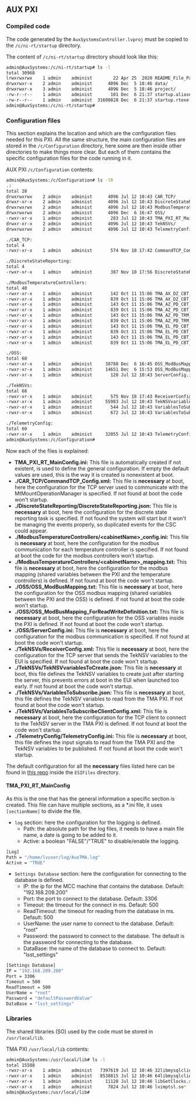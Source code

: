 ## AUX PXI

### Compiled code

The code generated by the `AuxSystemsController.lvproj` must be copied to the `/c/ni-rt/startup` directory.

The content of `/c/ni-rt/startup` directory should look like this:

```bash
admin@AuxSystems:/c/ni-rt/startup# ls -l
total 30968
lrwxrwxrwx    1 admin    administ        22 Apr 25  2020 README_File_Paths.txt -> /README_File_Paths.txt
drwxrwxr-x    2 admin    administ      4096 Dec  5 18:46 data/
drwxrwxr-x    3 admin    administ      4096 Dec  5 18:46 project/
-rw-r--r--    1 admin    administ       101 Dec  6 21:37 startup.aliases
-rw-r--r--    1 admin    administ  31698828 Dec  6 21:37 startup.rtexe
admin@AuxSystems:/c/ni-rt/startup#
```

### Configuration files

This section explains the location and which are the configuration files needed for this PXI. All the same structure,
the main configuration files are stored in the `/c/Configuration` directory, here some are then inside other directories
to make things more clear. But each of them contains the specific configuration files for the code running in it.

AUX PXI `/c/Configuration` contents:

```bash
admin@AuxSystems:/c/Configuration# ls -lR
.:
total 28
drwxrwxrwx    2 admin    administ      4096 Jul 12 10:43 CAR_TCP/
drwxr-xr-x    2 admin    administ      4096 Jul 12 10:43 DiscreteStateReporting/
drwxrwxrwx    2 admin    administ      4096 Jul 12 10:43 ModbusTemperatureControllers/
drwxrwxrwx    2 admin    administ      4096 Dec  6 16:47 OSS/
-rwxr-xr-x    1 admin    administ       283 Jul 12 10:43 TMA_PXI_RT_MainConfig.ini*
drwxr-xr-x    2 admin    administ      4096 Jul 12 10:43 TekNSVs/
drwxrwxrwx    2 admin    administ      4096 Jul 12 10:43 TelemetryConfig/

./CAR_TCP:
total 4
-rwxr-xr-x    1 admin    administ       574 Nov 18 17:42 CommandTCP_Config.xml*

./DiscreteStateReporting:
total 4
-rwxr-xr-x    1 admin    administ       387 Nov 10 17:56 DiscreteStateReporting.json*

./ModbusTemperatureControllers:
total 40
-rwxr-xr-x    1 admin    administ       142 Oct 11 15:06 TMA_AX_DZ_CBT_0001_config.ini*
-rwxr-xr-x    1 admin    administ       839 Oct 11 15:06 TMA_AX_DZ_CBT_0001_mapping.txt*
-rwxr-xr-x    1 admin    administ       143 Oct 11 15:06 TMA_AZ_PD_CBT_0001_config.ini*
-rwxr-xr-x    1 admin    administ       839 Oct 11 15:06 TMA_AZ_PD_CBT_0001_mapping.txt*
-rwxr-xr-x    1 admin    administ       143 Oct 11 15:06 TMA_AZ_PD_TRM_0001_config.ini*
-rwxr-xr-x    1 admin    administ       839 Oct 11 15:06 TMA_AZ_PD_TRM_0001_mapping.txt*
-rwxr-xr-x    1 admin    administ       143 Oct 11 15:06 TMA_EL_PD_CBT_0001_config.ini*
-rwxr-xr-x    1 admin    administ       839 Oct 11 15:06 TMA_EL_PD_CBT_0001_mapping.txt*
-rwxr-xr-x    1 admin    administ       143 Oct 11 15:06 TMA_EL_PD_CBT_0002_config.ini*
-rwxr-xr-x    1 admin    administ       839 Oct 11 15:06 TMA_EL_PD_CBT_0002_mapping.txt*

./OSS:
total 60
-rwxr-xr-x    1 admin    administ     38788 Dec  6 16:45 OSS_ModBusMapping.txt*
-rwxr-xr-x    1 admin    administ     14651 Dec  6 15:53 OSS_ModBusMapping_ForReadWriteDefinition.txt*
-rwxr-xr-x    1 admin    administ       128 Jul 12 10:43 ServerConfig.ini*

./TekNSVs:
total 68
-rwxr-xr-x    1 admin    administ       575 Nov 18 17:43 ReceiverConfig.xml*
-rwxr-xr-x    1 admin    administ     55983 Jul 12 10:43 TekNSVvariablesToCreate.json*
-rwxr-xr-x    1 admin    administ       544 Jul 12 10:43 VariablesToSubscribe.json*
-rwxr-xr-x    1 admin    administ       672 Jul 12 10:43 VariablesToSubscribeClientConfig.xml*

./TelemetryConfig:
total 60
-rwxr-xr-x    1 admin    administ     32055 Jul 12 10:43 TelemetryConfig.ini*
admin@AuxSystems:/c/Configuration#
```

Now each of the files is explained:

- **TMA_PXI_RT_MainConfig.ini:** This file is automatically created if not existent, is used to define the general
configuration. If empty the default values are used, this is the way it is created is nonexistent at boot.
- **./CAR_TCP/CommandTCP_Config.xml:** This file is **necessary** at boot, here the configuration for the TCP server
used to communicate with the MtMountOperationManager is specified. If not found at boot the code won't startup.
- **./DiscreteStateReporting/DiscreteStateReporting.json:** This file is **necessary** at boot, here the configuration
for the discrete state reporting task is specified. If not found the system will start but it won't be managing the
events properly, so duplicated events for the CSC could appear.
- **./ModbusTemperatureControllers/\<cabinetName\>_config.ini:** This file is **necessary** at boot, here the configuration for the
modbus communication for each temperature controller is specified. If not found at boot the code for the modbus controllers
won't startup.
- **./ModbusTemperatureControllers/\<cabinetName\>_mapping.txt:** This file is **necessary** at boot, here the
configuration for the modbus mapping (shared variables between the PXI and the temperature controllers) is defined. If
not found at boot the code won't startup.
- **./OSS/OSS_ModBusMapping.txt:** This file is **necessary** at boot, here the configuration for the OSS
modbus mapping (shared variables between the PXI and the OSS) is defined. If not found at boot the code won't startup.
- **./OSS/OSS_ModBusMapping_ForReadWriteDefinition.txt:** This file is **necessary** at boot, here the
configuration for the OSS variables inside the PXI is defined. If not found at boot the code won't startup.
- **./OSS/ServerConfig.ini:** This file is **necessary** at boot, here the configuration for the modbus communication
is specified. If not found at boot the code won't startup.
- **./TekNSVs/ReceiverConfig.xml:** This file is **necessary** at boot, here the configuration for the TCP server that
sends the TekNSV variables to the EUI is specified. If not found at boot the code won't startup.
- **./TekNSVs/TekNSVvariablesToCreate.json:** This file is **necessary** at boot, this file defines the TekNSV variables
to create just after starting the server, this prevents errors at boot in the EUI when launched too early. If not found
at boot the code won't startup.
- **./TekNSVs/VariablesToSubscribe.json:** This file is **necessary** at boot, this file defines the TekNSV variables
to read from the TMA PXI. If not found at boot the code won't startup.
- **./TekNSVs/VariablesToSubscribeClientConfig.xml:** This file is **necessary** at boot, here the configuration for the
TCP client to connect to the TekNSV server in the TMA PXI is defined. If not found at boot the code won't startup.
- **./TelemetryConfig/TelemetryConfig.ini:** This file is **necessary** at boot, this file defines the input signals to
read from the TMA PXI and the TekNSV variables to be published. If not found at boot the code won't startup.

The default configuration for all the **necessary** files listed here can be found in [this repo](https://gitlab.tekniker.es/aut/projects/3151-LSST/LabVIEWCode/PXIController)
inside the `ESIFiles` directory.

#### TMA_PXI_RT_MainConfig

As this is the one that has the general information a specific section is created. This file can have multiple sections,
as a *.ini file, it uses `[sectionName]` to divide the file.

- `log` section: here the configuration for the logging is defined.
  - Path: the absolute path for the log files, it needs to have a main file name, a date is going to be added to it.
  - Active: a boolean "FALSE"/"TRUE" to disable/enable the logging.

```bash
[Log]
Path = "/home/lvuser/log/AuxTMA.log"
Active = "TRUE"
```

- `Settings Database` section: here the configuration for connecting to the database is defined.
  - IP: the ip for the MCC machine that contains the database. Default: "192.168.209.200"
  - Port: the port to connect to the database. Default: 3306
  - Timeout: the timeout for the connect in ms. Default: 500
  - ReadTimeout: the timeout for reading from the database in ms. Default: 500
  - UserName: the user name to connect to the database. Default: "root"
  - Password: the password to connect to the database. The default is the password for connecting to the database.
  - DataBase: the name of the database to connect to. Default: "lsst_settings"

```bash
[Settings Database]
IP = "192.168.209.200"
Port = 3306
Timeout = 500
ReadTimeout = 500
UserName = "root"
Password = "defaultPasswordValue"
DataBase = "lsst_settings"
```

### Libraries

The shared libraries (SO) used by the code must be stored in `/usr/local/lib`.

TMA PXI `/usr/local/lib` contents:

```bash
admin@AuxSystems:/usr/local/lib# ls -l
total 15588
-rwxr-xr-x    1 admin    administ   7397619 Jul 12 10:46 32libmysqlclient.so*
-rwxr-xr-x    1 admin    administ   8538815 Jul 12 10:46 64libmysqlclient.so*
-rwxr-xr-x    1 admin    administ     11128 Jul 12 10:46 libGetClocks.so*
-rwxr-xr-x    1 admin    administ      7824 Jul 12 10:46 lvimptsl.so*
admin@AuxSystems:/usr/local/lib#
```

